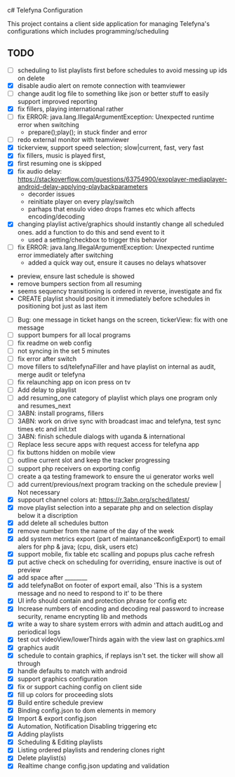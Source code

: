 c# Telefyna Configuration

This project contains a client side application for managing Telefyna's configurations which includes programming/scheduling

## TODO
- [ ] scheduling to list playlists first before schedules to avoid messing up ids on delete
- [x] disable audio alert on remote connection with teamviewer
- [ ] change audit log file to something like json or better stuff to easily support improved reporting
- [x] fix fillers, playing international rather
- [ ] fix ERROR: java.lang.IllegalArgumentException: Unexpected runtime error when switching
    - prepare();play(); in stuck finder and error
- [ ] redo external monitor with teamviewer
- [x] tickerview, support speed selection; slow|current, fast, very fast
- [x] fix fillers, music is played first, 
- [x] first resuming one is skipped
- [x] fix audio delay: https://stackoverflow.com/questions/63754900/exoplayer-mediaplayer-android-delay-applying-playbackparameters
    - decorder issues
    - reinitiate player on every play/switch
    - parhaps that ensulo video drops frames etc which affects encoding/decoding
- [x] changing playlist active/graphics should instantly change all scheduled ones. add a function to do this and send event to it
    - used a setting/checkbox to trigger this behavior
- [ ] fix ERROR: java.lang.IllegalArgumentException: Unexpected runtime error immediately after switching 
    - added a quick way out, ensure it causes no delays whatsover
- preview, ensure last schedule is showed
- remove bumpers section from all resuming
- seems sequency transitioning is ordered in reverse, investigate and fix
- CREATE playlist should position it immediately before schedules in positioning bot just as last item


- [ ] Bug: one message in ticket hangs on the screen, tickerView: fix with one message
- [ ] support bumpers for all local programs
- [ ] fix readme on web config
- [ ] not syncing in the set 5 minutes
- [ ] fix error after switch
- [ ] move fillers to sd/telefynaFiller and have playlist on internal as audit, merge audit or telefyna
- [ ] fix relaunching app on icon press on tv
- [ ] Add delay to playlist
- [ ] add resuming_one category of playlist which plays one program only and resumes_next
- [ ] 3ABN: install programs, fillers
- [ ] 3ABN: work on drive sync with broadcast imac and telefyna, test sync times etc and init.txt
- [ ] 3ABN: finish schedule dialogs with uganda & international
- [ ] Replace less secure apps with request access for telefyna app
- [ ] fix buttons hidden on mobile view
- [ ] outline current slot and keep the tracker progressing
- [ ] support php receivers on exporting config
- [ ] create a qa testing framework to ensure the ui generator works well
- [ ] add current/previous/next program tracking on the schedule preview | Not necessary
- [x] suppourt channel colors at: https://r.3abn.org/sched/latest/
- [x] move playlist selection into a separate php and on selection display below it a discription
- [x] add delete all schedules button
- [x] remove number from the name of the day of the week
- [x] add system metrics export (part of maintanance&configExport) to email alers for php & java; (cpu, disk, users etc)
- [x] support mobile, fix table etc scalling and popups plus cache refresh
- [x] put active check on scheduling for overriding, ensure inactive is out of preview
- [x] add space after ________
- [x] add telefynaBot on footer of export email, also 'This is a system message and no need to respond to it' to be there
- [x] UI info should contain and protection phrase for config etc
- [x] Increase numbers of encoding and decoding real password to increase security, rename encrypting lib and methods
- [x] write a way to share system errors with admin and attach auditLog and periodical logs
- [x] test out videoView/lowerThirds again with the view last on graphics.xml
- [x] graphics audit
- [x] schedule to contain graphics, if replays isn't set. the ticker will show all through
- [x] handle defaults to match with android
- [x] support graphics configuration
- [x] fix or support caching config on client side
- [x] fill up colors for proceeding slots
- [x] Build entire schedule preview
- [x] Binding config.json to dom elements in memory
- [x] Import & export config.json
- [x] Automation, Notification Disabling triggering etc
- [x] Adding playlists
- [x] Scheduling & Editing playlists
- [x] Listing ordered playlists and rendering clones right
- [x] Delete playlist(s)
- [x] Realtime change config.json updating and validation